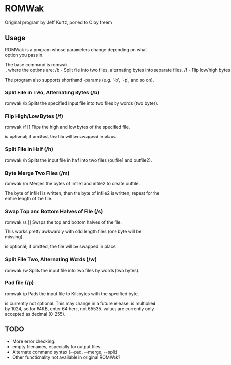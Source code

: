 ROMWak
======
Original program by Jeff Kurtz, ported to C by freem

Usage
-----
ROMWak is a program whose parameters change depending on what option you pass in.

The base command is romwak <option>, where the options are:
/b - Split file into two files, alternating bytes into separate files.
/f - Flip low/high bytes of a file. (<outfile1> optional.)
/h - Split file in half (two files).
/m - Byte merge two files. (stores results in <outfile2>).
/s - Swap top and bottom halves of a file. (<outfile1> optional.)
/w - Split file into two files, alternating words into output files.
/p - Pad file to [psize] in K with [pbyte] value (0-255).

The program also supports shorthand -params (e.g. '-b', '-p', and so on).

### Split File in Two, Alternating Bytes (/b) ###
romwak /b <infile> <outfile1> <outfile2>
Splits the specified input file into two files by words (two bytes).

### Flip High/Low Bytes (/f) ###
romwak /f <infile> [<outfile>]
Flips the high and low bytes of the specified file.

<outfile> is optional; if omitted, the file will be swapped in place.

### Split File in Half (/h) ###
romwak /h <infile> <outfile1> <outfile2>
Splits the input file in half into two files (outfile1 and outfile2).

### Byte Merge Two Files (/m) ###
romwak /m <infile1> <infile2> <outfile>
Merges the bytes of infile1 and infile2 to create outfile.

The byte of infile1 is written, then the byte of infile2 is written;
repeat for the entire length of the file.

### Swap Top and Bottom Halves of File (/s) ###
romwak /s <infile> [<outfile>]
Swaps the top and bottom halves of the file.

This works pretty awkwardly with odd length files (one byte will be missing).

<outfile> is optional; if omitted, the file will be swapped in place.

### Split File Two, Alternating Words (/w) ###
romwak /w <infile> <outfile1> <outfile2>
Splits the input file into two files by words (two bytes).

### Pad file (/p) ###
romwak /p <infile> <outfile> <padsize> <padbyte>
Pads the input file to <padsize> Kilobytes with the specified byte.

<outfile> is currently not optional. This may change in a future release.
<padsize> is multiplied by 1024, so for 64KB, enter 64 here, not 65535.
<padbyte> values are currently only accepted as decimal (0-255).

TODO
----
* More error checking.
 * empty filenames, especially for output files.
* Alternate command syntax (--pad, --merge, --split)
* Other functionality not available in original ROMWak?
